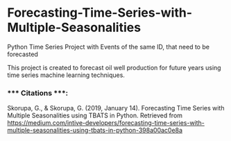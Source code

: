 # Forecasting-Time-Series-with-Multiple-Seasonalities

Python Time Series Project with Events of the same ID, that need to be forecasted

This project is created to forecast oil well production for future years using time series machine learning techniques.


### *** Citations ***:
Skorupa, G., & Skorupa, G. (2019, January 14). Forecasting Time Series with Multiple Seasonalities using TBATS in Python. 
Retrieved from https://medium.com/intive-developers/forecasting-time-series-with-multiple-seasonalities-using-tbats-in-python-398a00ac0e8a
